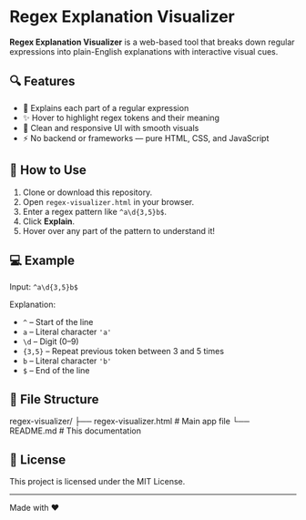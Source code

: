 # Regex Explanation Visualizer

**Regex Explanation Visualizer** is a web-based tool that breaks down regular expressions into plain-English explanations with interactive visual cues.

## 🔍 Features

- 🧠 Explains each part of a regular expression
- ✨ Hover to highlight regex tokens and their meaning
- 🎨 Clean and responsive UI with smooth visuals
- ⚡ No backend or frameworks — pure HTML, CSS, and JavaScript

## 🚀 How to Use

1. Clone or download this repository.
2. Open `regex-visualizer.html` in your browser.
3. Enter a regex pattern like `^a\d{3,5}b$`.
4. Click **Explain**.
5. Hover over any part of the pattern to understand it!

## 💻 Example

Input: `^a\d{3,5}b$`

Explanation:
- `^` – Start of the line  
- `a` – Literal character `'a'`  
- `\d` – Digit (0–9)  
- `{3,5}` – Repeat previous token between 3 and 5 times  
- `b` – Literal character `'b'`  
- `$` – End of the line

## 📁 File Structure

regex-visualizer/
├── regex-visualizer.html # Main app file
└── README.md # This documentation

## 📄 License

This project is licensed under the MIT License.

---

Made with ❤️
